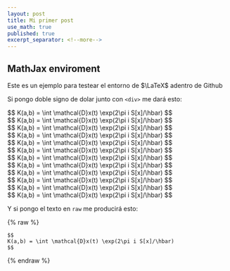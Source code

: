 ```yaml
---
layout: post
title: Mi primer post
use_math: true
published: true
excerpt_separator: <!--more-->
---
```


## MathJax enviroment

Este es un ejemplo para testear el entorno de $\LaTeX$ adentro de Github

Si pongo doble signo de dolar junto con $\texttt{<div>}$ me dará esto:

<div>
$$
K(a,b) = \int \mathcal{D}x(t) \exp(2\pi i S[x]/\hbar)
$$
</div>

<!--more-->

<div>
$$
K(a,b) = \int \mathcal{D}x(t) \exp(2\pi i S[x]/\hbar)
$$
</div>

<div>
$$
K(a,b) = \int \mathcal{D}x(t) \exp(2\pi i S[x]/\hbar)
$$
</div>

<div>
$$
K(a,b) = \int \mathcal{D}x(t) \exp(2\pi i S[x]/\hbar)
$$
</div>

<div>
$$
K(a,b) = \int \mathcal{D}x(t) \exp(2\pi i S[x]/\hbar)
$$
</div>

<div>
$$
K(a,b) = \int \mathcal{D}x(t) \exp(2\pi i S[x]/\hbar)
$$
</div>

<div>
$$
K(a,b) = \int \mathcal{D}x(t) \exp(2\pi i S[x]/\hbar)
$$
</div>

<div>
$$
K(a,b) = \int \mathcal{D}x(t) \exp(2\pi i S[x]/\hbar)
$$
</div>

<div>
$$
K(a,b) = \int \mathcal{D}x(t) \exp(2\pi i S[x]/\hbar)
$$
</div>

<div>
$$
K(a,b) = \int \mathcal{D}x(t) \exp(2\pi i S[x]/\hbar)
$$
</div>

<div>
$$
K(a,b) = \int \mathcal{D}x(t) \exp(2\pi i S[x]/\hbar)
$$
</div>

<div>
$$
K(a,b) = \int \mathcal{D}x(t) \exp(2\pi i S[x]/\hbar)
$$
</div>


Y si pongo el texto en $\texttt{raw}$ me producirá esto:

{% raw %}
```
$$
K(a,b) = \int \mathcal{D}x(t) \exp(2\pi i S[x]/\hbar)
$$
```
{% endraw %}



